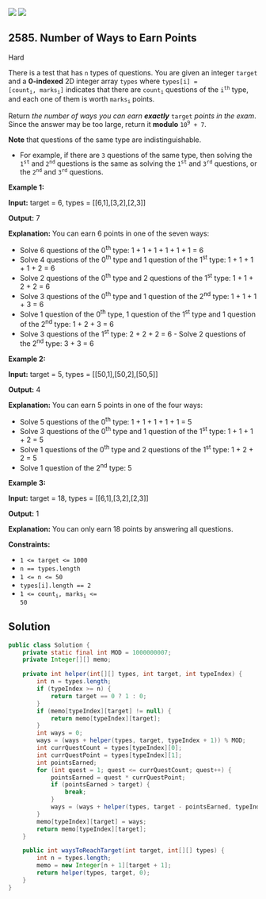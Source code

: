 [![](https://img.shields.io/github/stars/javadev/LeetCode-in-Java?label=Stars&style=flat-square)](https://github.com/javadev/LeetCode-in-Java)
[![](https://img.shields.io/github/forks/javadev/LeetCode-in-Java?label=Fork%20me%20on%20GitHub%20&style=flat-square)](https://github.com/javadev/LeetCode-in-Java/fork)

## 2585\. Number of Ways to Earn Points

Hard

There is a test that has `n` types of questions. You are given an integer `target` and a **0-indexed** 2D integer array `types` where <code>types[i] = [count<sub>i</sub>, marks<sub>i</sub>]</code> indicates that there are <code>count<sub>i</sub></code> questions of the <code>i<sup>th</sup></code> type, and each one of them is worth <code>marks<sub>i</sub></code> points.

Return _the number of ways you can earn **exactly**_ `target` _points in the exam_. Since the answer may be too large, return it **modulo** <code>10<sup>9</sup> + 7</code>.

**Note** that questions of the same type are indistinguishable.

*   For example, if there are `3` questions of the same type, then solving the <code>1<sup>st</sup></code> and <code>2<sup>nd</sup></code> questions is the same as solving the <code>1<sup>st</sup></code> and <code>3<sup>rd</sup></code> questions, or the <code>2<sup>nd</sup></code> and <code>3<sup>rd</sup></code> questions.

**Example 1:**

**Input:** target = 6, types = \[\[6,1],[3,2],[2,3]]

**Output:** 7

**Explanation:** You can earn 6 points in one of the seven ways: 

- Solve 6 questions of the 0<sup>th</sup> type: 1 + 1 + 1 + 1 + 1 + 1 = 6 
- Solve 4 questions of the 0<sup>th</sup> type and 1 question of the 1<sup>st</sup> type: 1 + 1 + 1 + 1 + 2 = 6 
- Solve 2 questions of the 0<sup>th</sup> type and 2 questions of the 1<sup>st</sup> type: 1 + 1 + 2 + 2 = 6 
- Solve 3 questions of the 0<sup>th</sup> type and 1 question of the 2<sup>nd</sup> type: 1 + 1 + 1 + 3 = 6 
- Solve 1 question of the 0<sup>th</sup> type, 1 question of the 1<sup>st</sup> type and 1 question of the 2<sup>nd</sup> type: 1 + 2 + 3 = 6 
- Solve 3 questions of the 1<sup>st</sup> type: 2 + 2 + 2 = 6 - Solve 2 questions of the 2<sup>nd</sup> type: 3 + 3 = 6

**Example 2:**

**Input:** target = 5, types = \[\[50,1],[50,2],[50,5]]

**Output:** 4

**Explanation:** You can earn 5 points in one of the four ways: 

- Solve 5 questions of the 0<sup>th</sup> type: 1 + 1 + 1 + 1 + 1 = 5
- Solve 3 questions of the 0<sup>th</sup> type and 1 question of the 1<sup>st</sup> type: 1 + 1 + 1 + 2 = 5 
- Solve 1 questions of the 0<sup>th</sup> type and 2 questions of the 1<sup>st</sup> type: 1 + 2 + 2 = 5 
- Solve 1 question of the 2<sup>nd</sup> type: 5

**Example 3:**

**Input:** target = 18, types = \[\[6,1],[3,2],[2,3]]

**Output:** 1

**Explanation:** You can only earn 18 points by answering all questions.

**Constraints:**

*   `1 <= target <= 1000`
*   `n == types.length`
*   `1 <= n <= 50`
*   `types[i].length == 2`
*   <code>1 <= count<sub>i</sub>, marks<sub>i</sub> <= 50</code>

## Solution

```java
public class Solution {
    private static final int MOD = 1000000007;
    private Integer[][] memo;

    private int helper(int[][] types, int target, int typeIndex) {
        int n = types.length;
        if (typeIndex >= n) {
            return target == 0 ? 1 : 0;
        }
        if (memo[typeIndex][target] != null) {
            return memo[typeIndex][target];
        }
        int ways = 0;
        ways = (ways + helper(types, target, typeIndex + 1)) % MOD;
        int currQuestCount = types[typeIndex][0];
        int currQuestPoint = types[typeIndex][1];
        int pointsEarned;
        for (int quest = 1; quest <= currQuestCount; quest++) {
            pointsEarned = quest * currQuestPoint;
            if (pointsEarned > target) {
                break;
            }
            ways = (ways + helper(types, target - pointsEarned, typeIndex + 1)) % MOD;
        }
        memo[typeIndex][target] = ways;
        return memo[typeIndex][target];
    }

    public int waysToReachTarget(int target, int[][] types) {
        int n = types.length;
        memo = new Integer[n + 1][target + 1];
        return helper(types, target, 0);
    }
}
```